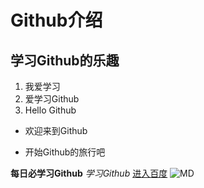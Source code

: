 # Github介绍
## 学习Github的乐趣
1. 我爱学习  
2. 爱学习Github  
3. Hello Github  

+ 欢迎来到Github  
- 开始Github的旅行吧  



**每日必学习Github**
*学习Github*
[进入百度](http://www.baidu.com)
![MD](http://image.so.com/v?ie=utf-8&src=hao_360so&q=markdown&correct=markdown&fromurl=http%3A%2F%2Fwww.fun48.com%2Fvsh_MARKDOWN.html&gsrc=1#multiple=0&dataindex=5&id=3b47c3957bd6a0cf0e7c757cedf8ed30)

